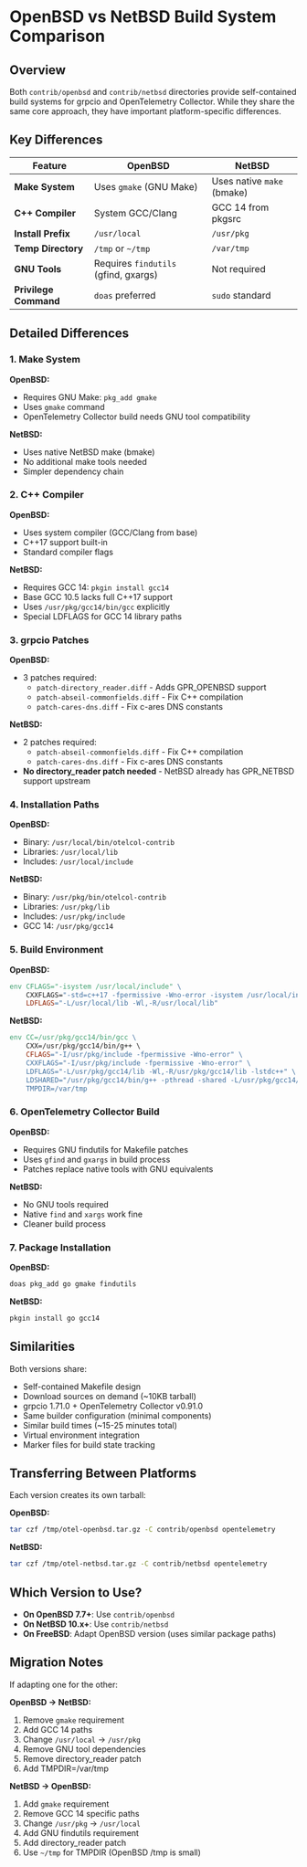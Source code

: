 # OpenBSD vs NetBSD Build System Comparison

## Overview

Both `contrib/openbsd` and `contrib/netbsd` directories provide self-contained build systems for grpcio and OpenTelemetry Collector. While they share the same core approach, they have important platform-specific differences.

## Key Differences

| Feature | OpenBSD | NetBSD |
|---------|---------|--------|
| **Make System** | Uses `gmake` (GNU Make) | Uses native `make` (bmake) |
| **C++ Compiler** | System GCC/Clang | GCC 14 from pkgsrc |
| **Install Prefix** | `/usr/local` | `/usr/pkg` |
| **Temp Directory** | `/tmp` or `~/tmp` | `/var/tmp` |
| **GNU Tools** | Requires `findutils` (gfind, gxargs) | Not required |
| **Privilege Command** | `doas` preferred | `sudo` standard |

## Detailed Differences

### 1. Make System

**OpenBSD:**
- Requires GNU Make: `pkg_add gmake`
- Uses `gmake` command
- OpenTelemetry Collector build needs GNU tool compatibility

**NetBSD:**
- Uses native NetBSD make (bmake)
- No additional make tools needed
- Simpler dependency chain

### 2. C++ Compiler

**OpenBSD:**
- Uses system compiler (GCC/Clang from base)
- C++17 support built-in
- Standard compiler flags

**NetBSD:**
- Requires GCC 14: `pkgin install gcc14`
- Base GCC 10.5 lacks full C++17 support
- Uses `/usr/pkg/gcc14/bin/gcc` explicitly
- Special LDFLAGS for GCC 14 library paths

### 3. grpcio Patches

**OpenBSD:**
- 3 patches required:
  - `patch-directory_reader.diff` - Adds GPR_OPENBSD support
  - `patch-abseil-commonfields.diff` - Fix C++ compilation
  - `patch-cares-dns.diff` - Fix c-ares DNS constants

**NetBSD:**
- 2 patches required:
  - `patch-abseil-commonfields.diff` - Fix C++ compilation
  - `patch-cares-dns.diff` - Fix c-ares DNS constants
- **No directory_reader patch needed** - NetBSD already has GPR_NETBSD support upstream

### 4. Installation Paths

**OpenBSD:**
- Binary: `/usr/local/bin/otelcol-contrib`
- Libraries: `/usr/local/lib`
- Includes: `/usr/local/include`

**NetBSD:**
- Binary: `/usr/pkg/bin/otelcol-contrib`
- Libraries: `/usr/pkg/lib`
- Includes: `/usr/pkg/include`
- GCC 14: `/usr/pkg/gcc14`

### 5. Build Environment

**OpenBSD:**
```makefile
env CFLAGS="-isystem /usr/local/include" \
    CXXFLAGS="-std=c++17 -fpermissive -Wno-error -isystem /usr/local/include" \
    LDFLAGS="-L/usr/local/lib -Wl,-R/usr/local/lib"
```

**NetBSD:**
```makefile
env CC=/usr/pkg/gcc14/bin/gcc \
    CXX=/usr/pkg/gcc14/bin/g++ \
    CFLAGS="-I/usr/pkg/include -fpermissive -Wno-error" \
    CXXFLAGS="-I/usr/pkg/include -fpermissive -Wno-error" \
    LDFLAGS="-L/usr/pkg/gcc14/lib -Wl,-R/usr/pkg/gcc14/lib -lstdc++" \
    LDSHARED="/usr/pkg/gcc14/bin/g++ -pthread -shared -L/usr/pkg/gcc14/lib -Wl,-R/usr/pkg/gcc14/lib" \
    TMPDIR=/var/tmp
```

### 6. OpenTelemetry Collector Build

**OpenBSD:**
- Requires GNU findutils for Makefile patches
- Uses `gfind` and `gxargs` in build process
- Patches replace native tools with GNU equivalents

**NetBSD:**
- No GNU tools required
- Native `find` and `xargs` work fine
- Cleaner build process

### 7. Package Installation

**OpenBSD:**
```sh
doas pkg_add go gmake findutils
```

**NetBSD:**
```sh
pkgin install go gcc14
```

## Similarities

Both versions share:
- Self-contained Makefile design
- Download sources on demand (~10KB tarball)
- grpcio 1.71.0 + OpenTelemetry Collector v0.91.0
- Same builder configuration (minimal components)
- Similar build times (~15-25 minutes total)
- Virtual environment integration
- Marker files for build state tracking

## Transferring Between Platforms

Each version creates its own tarball:

**OpenBSD:**
```sh
tar czf /tmp/otel-openbsd.tar.gz -C contrib/openbsd opentelemetry
```

**NetBSD:**
```sh
tar czf /tmp/otel-netbsd.tar.gz -C contrib/netbsd opentelemetry
```

## Which Version to Use?

- **On OpenBSD 7.7+**: Use `contrib/openbsd`
- **On NetBSD 10.x+**: Use `contrib/netbsd`
- **On FreeBSD**: Adapt OpenBSD version (uses similar package paths)

## Migration Notes

If adapting one for the other:

**OpenBSD → NetBSD:**
1. Remove `gmake` requirement
2. Add GCC 14 paths
3. Change `/usr/local` → `/usr/pkg`
4. Remove GNU tool dependencies
5. Remove directory_reader patch
6. Add TMPDIR=/var/tmp

**NetBSD → OpenBSD:**
1. Add `gmake` requirement
2. Remove GCC 14 specific paths
3. Change `/usr/pkg` → `/usr/local`
4. Add GNU findutils requirement
5. Add directory_reader patch
6. Use `~/tmp` for TMPDIR (OpenBSD /tmp is small)
